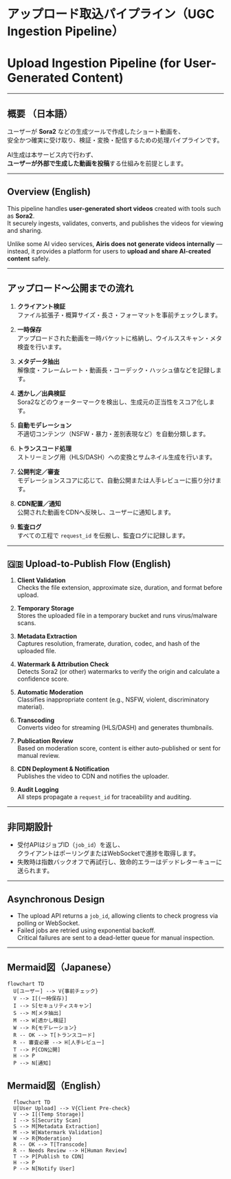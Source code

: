 # アップロード取込パイプライン（UGC Ingestion Pipeline）
# Upload Ingestion Pipeline (for User-Generated Content)

---

## 概要 （日本語）

ユーザーが **Sora2** などの生成ツールで作成したショート動画を、  
安全かつ確実に受け取り、検証・変換・配信するための処理パイプラインです。  

AI生成は本サービス内で行わず、  
**ユーザーが外部で生成した動画を投稿**する仕組みを前提とします。

---

## Overview (English)

This pipeline handles **user-generated short videos** created with tools such as **Sora2**.  
It securely ingests, validates, converts, and publishes the videos for viewing and sharing.  

Unlike some AI video services, **Airis does not generate videos internally** —  
instead, it provides a platform for users to **upload and share AI-created content** safely.

---

## アップロード～公開までの流れ

1. **クライアント検証**  
   ファイル拡張子・概算サイズ・長さ・フォーマットを事前チェックします。

2. **一時保存**  
   アップロードされた動画を一時バケットに格納し、ウイルススキャン・メタ検査を行います。

3. **メタデータ抽出**  
   解像度・フレームレート・動画長・コーデック・ハッシュ値などを記録します。

4. **透かし／出典検証**  
   Sora2などのウォーターマークを検出し、生成元の正当性をスコア化します。

5. **自動モデレーション**  
   不適切コンテンツ（NSFW・暴力・差別表現など）を自動分類します。

6. **トランスコード処理**  
   ストリーミング用（HLS/DASH）への変換とサムネイル生成を行います。

7. **公開判定／審査**  
   モデレーションスコアに応じて、自動公開または人手レビューに振り分けます。

8. **CDN配置／通知**  
   公開された動画をCDNへ反映し、ユーザーに通知します。

9. **監査ログ**  
   すべての工程で `request_id` を伝搬し、監査ログに記録します。

---

## 🇬🇧 Upload-to-Publish Flow (English)

1. **Client Validation**  
   Checks the file extension, approximate size, duration, and format before upload.

2. **Temporary Storage**  
   Stores the uploaded file in a temporary bucket and runs virus/malware scans.

3. **Metadata Extraction**  
   Captures resolution, framerate, duration, codec, and hash of the uploaded file.

4. **Watermark & Attribution Check**  
   Detects Sora2 (or other) watermarks to verify the origin and calculate a confidence score.

5. **Automatic Moderation**  
   Classifies inappropriate content (e.g., NSFW, violent, discriminatory material).

6. **Transcoding**  
   Converts video for streaming (HLS/DASH) and generates thumbnails.

7. **Publication Review**  
   Based on moderation score, content is either auto-published or sent for manual review.

8. **CDN Deployment & Notification**  
   Publishes the video to CDN and notifies the uploader.

9. **Audit Logging**  
   All steps propagate a `request_id` for traceability and auditing.

---

## 非同期設計

- 受付APIはジョブID（`job_id`）を返し、  
  クライアントはポーリングまたはWebSocketで進捗を取得します。  
- 失敗時は指数バックオフで再試行し、致命的エラーはデッドレターキューに送られます。

---

## Asynchronous Design

- The upload API returns a `job_id`, allowing clients to check progress via polling or WebSocket.  
- Failed jobs are retried using exponential backoff.  
  Critical failures are sent to a dead-letter queue for manual inspection.

---

## Mermaid図（Japanese）
```mermaid
flowchart TD
  U[ユーザー] --> V{事前チェック}
  V --> I[(一時保存)]
  I --> S[セキュリティスキャン]
  S --> M[メタ抽出]
  M --> W[透かし検証]
  W --> R{モデレーション}
  R -- OK --> T[トランスコード]
  R -- 審査必要 --> H[人手レビュー]
  T --> P[CDN公開]
  H --> P
  P --> N[通知]
```

## Mermaid図（English）
```mermaid
  flowchart TD
  U[User Upload] --> V{Client Pre-check}
  V --> I[(Temp Storage)]
  I --> S[Security Scan]
  S --> M[Metadata Extraction]
  M --> W[Watermark Validation]
  W --> R{Moderation}
  R -- OK --> T[Transcode]
  R -- Needs Review --> H[Human Review]
  T --> P[Publish to CDN]
  H --> P
  P --> N[Notify User]
```
